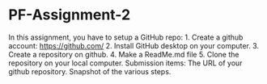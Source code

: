 # PF-Assignment-2
In this assignment, you have to setup a GitHub repo:  1. Create a github account: https://github.com/  2. Install GitHub desktop on your computer.  3. Create a repository on github.  4. Make a ReadMe.md file  5. Clone the repository on your local computer.    Submission items: The URL of your github repository. Snapshot of the various steps.
